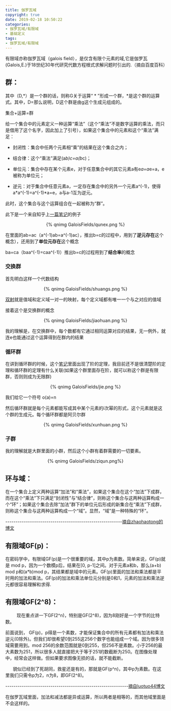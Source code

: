 ```yaml
---
title: 伽罗瓦域
copyright: true
date: 2019-02-18 10:50:22
categories:
- 伽罗瓦域/有限域
- 基础定义
tags:
- 伽罗瓦域/有限域
---
```


有限域亦称伽罗瓦域（galois field），是仅含有限个元素的域,它是伽罗瓦(Galois,E.)于18世纪30年代研究代数方程根式求解问题时引出的.（摘自百度百科）
<!--more-->

## **群**：

其中（D,*）是一个群的话，则称G关于运算“ * ”形成一个群，*是这个群的运算式。其中，D=<g>那么说明，D这个群是由g这个生成元组成的。

集合+运算=群

给一个集合中的元素定义一种运算“乘法”（这个“乘法”不是数字运算的乘法，而只是借用了这个名字，因此加上了引号），如果这个集合中的元素和这个“乘法”满足：

- 封闭性：集合中任两个元素相“乘”的结果在这个集合之内；

- 结合律：这个“乘法”满足(a*b)*c=a*(b*c)；

- 单位元：集合中存在某个元素e，对于任意集合中的其它元素a有e*a=a*e=a，e被称为单位元；

- 逆元：对于集合中任意元素a，一定存在集合中的另外一个元素a^(-1)，使得a*a^(-1)=a^(-1)*a=e，a与a-1互为逆元。

此时，这个集合与这个运算组合在一起被称为“群”。

此下是一个来自知乎上[一篇笔记](https://zhuanlan.zhihu.com/p/30384157)的例子

<center>{% qnimg GaloisFields/qunex.png %}</center>

在里面的ab=ac（a^(-1)ab=a^(-1)ac），推出b=c的过程中，用到了**逆元存在**这个概念），还用到了**单位元存在**这个概念

ba=ca（baa^(-1)=caa^(-1)）推出b=c的过程用到了**结合率**的概念

### 交换群

首先明白这样一个代数结构
<center>{% qnimg GaloisFields/shuangs.png %}</center>

[双射](https://aimasa.github.io/categories/%E6%95%B0%E5%AD%A6%E5%9F%BA%E7%A1%80%E7%9F%A5%E8%AF%86/%E5%8F%8C%E5%B0%84%E5%8D%95%E5%B0%84%E6%BB%A1%E5%B0%84/)就是值域和定义域一对一的映射，每个定义域都有唯一一个与之对应的值域

接着这个是交换群的概念

<center>{% qnimg GaloisFields/jiaohuan.png %}</center>

我的理解是，在交换群中，每个数都有它通过相同运算对应的结果，无一例外，就连e也能通过这个运算得到在群内的结果

### 循环群

在讲到循环群的时候，这个[笔记](https://zhuanlan.zhihu.com/p/30384157)里面出现了阶的定理，我目前还不是很清楚阶的定理和循环群的定理有什么关联(如果这个群里面存在阶，就可以称这个群是有限群，否则则成为无限群)

<center>{% qnimg GaloisFields/jie.png %}</center>

我们给它一个符号 o(a)=n

然后循环群就是每个元素都能写成其中某个元素的i次幂的形式，这个元素就是这个群的生成元。每个循环群都是阿贝尔群

<center>{% qnimg GaloisFields/xunhuan.png %}</center>

### 子群

我的理解就是大群里面的小群，然后这个小群有着群需要的一切要素。

<center>{% qnimg GaloisFields/ziqun.png%}</center>


## **环与域**：

在一个集合上定义两种运算“加法”和“乘法”，如果这个集合在这个“加法”下成群，而在这个“乘法”下只满足“封闭性”与“结合律”，则称这个集合与这两种运算构成一个“环”；如果这个集合去除“加法”群下的单位元后形成的新集合在“乘法”下成群，则称这个集合与这两种运算构成一个“域”。显然，“域”是一种特殊的“环”。

---------------------------------------------------------[摘自zhaohaotong的博文](http://blog.sciencenet.cn/blog-409681-1048911.html)


## **有限域GF(p)**：
  在密码学中，有限域GF(p)是一个很重要的域，其中p为素数。简单来说，GF(p)就是 mod p，因为一个数模p后，结果在[0, p-1]之间。对于元素a和b，那么(a+b) mod p和(a*b)mod p，其结果都是域中的元素。GF(p)里面的加法和乘法都是平时用的加法和乘法。GF(p)的加法和乘法单位元分别是0和1，元素的加法和乘法逆元都很容易理解和求得.

## **有限域GF(2^8)**：
        
现在重点讲一下GF(2^n)，特别是GF(2^8)，因为8刚好是一个字节的比特数。

   
前面说到， GF(p)，p得是一个素数，才能保证集合中的所有元素都有加法和乘法逆元(0除外)。但我们却很希望0到255这256个数字也能组成一个域。因为很多领域需要用到。mod 256的余数范围就是0到255，但256不是素数。小于256的最大素数为251，所以很多人就直接把大于等于251的数截断为250。在图像处理中，经常会这样做。但如果要求图像无损的话，就不能截断。

      
貌似已经到了死胡同，救星还是有的，那就是GF(p^n)，其中p为素数。在这里我们只需令p为2，n为8，即GF(2^8)。


------------------------------------------------------------[摘自luotuo44博文](https://blog.csdn.net/luotuo44/article/details/41645597)

在伽罗瓦域里面，加法和减法都是异或运算，所以两者是相等的，而其他域里面是不会这样的。